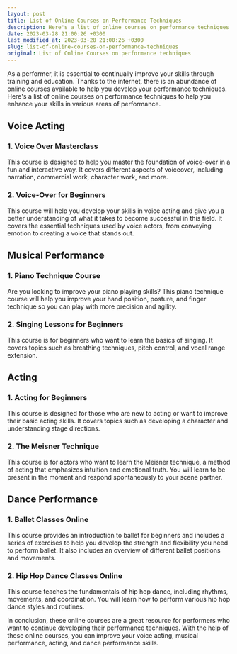 ```yaml
---
layout: post
title: List of Online Courses on Performance Techniques
description: Here's a list of online courses on performance techniques to help you enhance your skills in various areas of performance.
date: 2023-03-28 21:00:26 +0300
last_modified_at: 2023-03-28 21:00:26 +0300
slug: list-of-online-courses-on-performance-techniques
original: List of Online Courses on performance techniques
---
```

As a performer, it is essential to continually improve your skills through training and education. Thanks to the internet, there is an abundance of online courses available to help you develop your performance techniques. Here's a list of online courses on performance techniques to help you enhance your skills in various areas of performance.

## Voice Acting

### 1. Voice Over Masterclass
This course is designed to help you master the foundation of voice-over in a fun and interactive way. It covers different aspects of voiceover, including narration, commercial work, character work, and more.

### 2. Voice-Over for Beginners
This course will help you develop your skills in voice acting and give you a better understanding of what it takes to become successful in this field. It covers the essential techniques used by voice actors, from conveying emotion to creating a voice that stands out.

## Musical Performance

### 1. Piano Technique Course
Are you looking to improve your piano playing skills? This piano technique course will help you improve your hand position, posture, and finger technique so you can play with more precision and agility.

### 2. Singing Lessons for Beginners
This course is for beginners who want to learn the basics of singing. It covers topics such as breathing techniques, pitch control, and vocal range extension.

## Acting

### 1. Acting for Beginners
This course is designed for those who are new to acting or want to improve their basic acting skills. It covers topics such as developing a character and understanding stage directions.

### 2. The Meisner Technique
This course is for actors who want to learn the Meisner technique, a method of acting that emphasizes intuition and emotional truth. You will learn to be present in the moment and respond spontaneously to your scene partner.

## Dance Performance

### 1. Ballet Classes Online
This course provides an introduction to ballet for beginners and includes a series of exercises to help you develop the strength and flexibility you need to perform ballet. It also includes an overview of different ballet positions and movements.

### 2. Hip Hop Dance Classes Online
This course teaches the fundamentals of hip hop dance, including rhythms, movements, and coordination. You will learn how to perform various hip hop dance styles and routines.

In conclusion, these online courses are a great resource for performers who want to continue developing their performance techniques. With the help of these online courses, you can improve your voice acting, musical performance, acting, and dance performance skills.